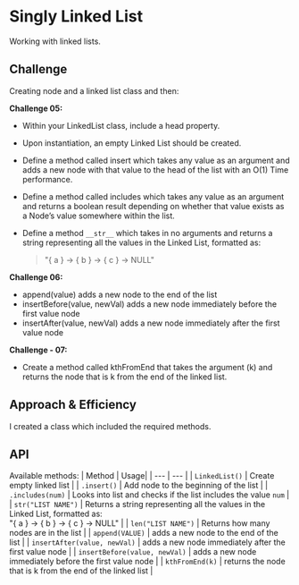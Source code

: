 # Singly Linked List

Working with linked lists.

## Challenge

Creating node and a linked list class and then:

**Challenge 05:**

* Within your LinkedList class, include a head property.
* Upon instantiation, an empty Linked List should be created.
* Define a method called insert which takes any value as an argument and adds a new node with that value to the head of the list with an O(1) Time performance.
* Define a method called includes which takes any value as an argument and returns a boolean result depending on whether that value exists as a Node’s value somewhere within the list.
* Define a method `__str__` which takes in no arguments and returns a string representing all the values in the Linked List, formatted as:

   >  "{ a } -> { b } -> { c } -> NULL"

**Challenge 06:**

* append(value) adds a new node to the end of the list
* insertBefore(value, newVal) adds a new node immediately before the first value node
* insertAfter(value, newVal) adds a new node immediately after the first value node

**Challenge - 07:**

* Create a method called kthFromEnd that takes the argument (k) and returns the node that is k from the end of the linked list.

## Approach & Efficiency

I created a class which included the required methods.

## API

Available methods:
| Method | Usage|
| --- | --- |
| `LinkedList()` | Create empty linked list |
| `.insert()` | Add node to the beginning of the list |
| `.includes(num)` | Looks into list and checks if the list includes the value `num` |
| `str("LIST NAME")` | Returns a string representing all the values in the Linked List, formatted as: <br> "{ a } -> { b } -> { c } -> NULL" |
| `len("LIST NAME")` | Returns how many nodes are in the list |
| `append(VALUE)` | adds a new node to the end of the list |
| `insertAfter(value, newVal)` | adds a new node immediately after the first value node |
| `insertBefore(value, newVal)` |  adds a new node immediately before the first value node |
| `kthFromEnd(k)` | returns the node that is k from the end of the linked list |

